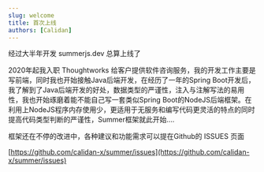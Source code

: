 ```yaml
---
slug: welcome
title: 首次上线
authors: [Calidan]
---
```




经过大半年开发 summerjs.dev 总算上线了

2020年起我入职 Thoughtworks 给客户提供软件咨询服务，我的开发工作主要是写前端，同时我也开始接触Java后端开发，在经历了一年的Spring Boot开发后，我了解到了Java后端开发的好处，数据类型的严谨性，注入与注解写法的易用性，我也开始琢磨着能不能自己写一套类似Spring Boot的NodeJS后端框架。在利用上NodeJS程序内存使用少，更适用于无服务和编写代码更灵活的特点的同时提高代码类型判断的严谨性，Summer框架就此开始....

框架还在不停的改进中，各种建议和功能需求可以提在Github的 ISSUES 页面

[https://github.com/calidan-x/summer/issues](https://github.com/calidan-x/summer/issues)